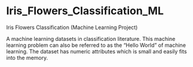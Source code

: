 # Iris_Flowers_Classification_ML
Iris Flowers Classification (Machine Learning Project)

A machine learning datasets in classification literature. This machine learning problem can also be referred to as the “Hello World” of machine learning. The dataset has numeric attributes which is small and easily fits into the memory. 
